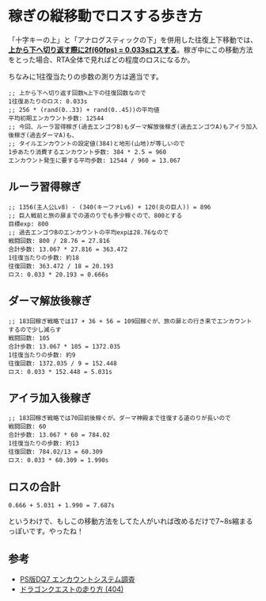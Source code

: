 # 稼ぎの縦移動でロスする歩き方

「十字キーの上」と「アナログスティックの下」を併用した往復上下移動では、[**上から下へ切り返す際に2f(60fps) = 0.033sロスする**](https://www.youtube.com/watch?v=qpXtIdAieJw)。稼ぎ中にこの移動方法をとった場合、RTA全体で見ればどの程度のロスになるか。

ちなみに1往復当たりの歩数の測り方は適当です。

```
;; 上から下へ切り返す回数≒上下の往復回数なので
1往復あたりのロス: 0.033s
;; 256 * (rand(0..33) + rand(0..45))の平均値
平均初期エンカウント歩数: 12544
;; 今回、ルーラ習得稼ぎ(過去エンゴウB)もダーマ解放後稼ぎ(過去エンゴウA)もアイラ加入後稼ぎ(過去ダーマA)も、
;; タイルエンカウントの設定値(384)と地形(山地)が等しいので
1歩あたり消費するエンカウント歩数: 384 * 2.5 = 960
エンカウント発生に要する平均歩数: 12544 / 960 = 13.067
```

## ルーラ習得稼ぎ

```
;; 1356(主人公Lv8) - (340(キーファLv6) + 120(炎の巨人)) = 896
;; 巨人戦前と旅の扉までの道のりでも多少稼ぐので、800とする
目標exp: 800
;; 過去エンゴウBのエンカウントの平均expは28.76なので
戦闘回数: 800 / 28.76 = 27.816
合計歩数: 13.067 * 27.816 = 363.472
1往復当たりの歩数: 約18
往復回数: 363.472 / 18 = 20.193
ロス: 0.033 * 20.193 = 0.666s
```

## ダーマ解放後稼ぎ
```
;; 183回稼ぎ戦略では17 + 36 + 56 = 109回稼ぐが、旅の扉との行き来でエンカウントするので少し減らす
戦闘回数: 105
合計歩数: 13.067 * 105 = 1372.035
1往復当たりの歩数: 約9
往復回数: 1372.035 / 9 = 152.448
ロス: 0.033 * 152.448 = 5.031s
```

## アイラ加入後稼ぎ

```
;; 183回稼ぎ戦略では70回前後稼ぐが。ダーマ神殿まで往復する道のりが長いので
戦闘回数: 60
合計歩数: 13.067 * 60 = 784.02
1往復当たりの歩数: 約13
往復回数: 784.02/13 = 60.309
ロス: 0.033 * 60.309 = 1.990s
```

## ロスの合計

```
0.666 + 5.031 + 1.990 = 7.687s
```

というわけで、もしこの移動方法をしてた人がいれば改めるだけで7~8s縮まるっぽいです。やったね！

## 参考

- [PS版DQ7 エンカウントシステム調査](http://pingval.g1.xrea.com/dq7/enc/)
- [ドラゴンクエストの走り方 (404)](http://homepage3.nifty.com/noli/dqrunning/)
